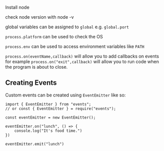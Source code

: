 Install node

check node version with node -v

global variables can be assigned to `global` e.g. `global.port`

`process.platform` can be used to check the OS

`process.env` can be used to access environment variables like `PATH`

`process.on(eventName,callback)` will allow you to add callbacks on events for example `process.on("exit",callback)` will allow you to run code when the program is about to close.

## Creating Events

Custom events can be created using `EventEmitter` like so:

```
import { EventEmitter } from "events";
// or const { EventEmitter } = require("events");

const eventEmitter = new EventEmitter();

eventEmitter.on("lunch", () => {
    console.log("It's food time.")
})

eventEmitter.emit("lunch")

```
